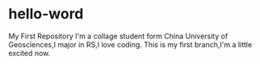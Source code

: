 # hello-word
My First Repository
I'm a collage student form China University of Geosciences,I major in RS,I love coding.
This is my first branch,I'm a little excited now.
